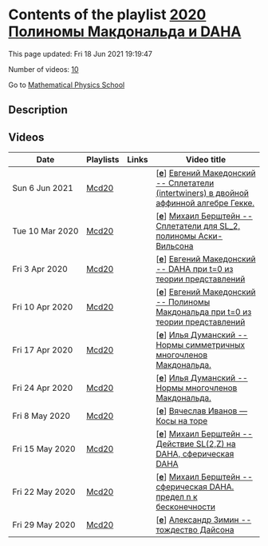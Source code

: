 # Contents of the playlist [2020 Полиномы Макдональда и DAHA](https://www.youtube.com/playlist?list=PLLGkFbxve673d4IimgKUDiIAIMTlcnpyf)

This page updated: Fri 18 Jun 2021 19:19:47

Number of videos: [10](#videos)

Go to [Mathematical Physics School](../README.md)

## Description



## Videos

|Date|Playlists|Links|Video title|
|---|---|---|---|
| Sun&nbsp;6&nbsp;Jun&nbsp;2021 | [Mcd20](../playlists/Mcd20 "2020 Полиномы Макдональда и DAHA") |  | [[**e**](https://studio.youtube.com/video/gJkppS7EaH4/edit "Edit")] [Евгений Македонский -- Сплетатели (intertwiners) в двойной аффинной алгебре Гекке.](https://www.youtube.com/watch?v=gJkppS7EaH4&list=PLLGkFbxve673d4IimgKUDiIAIMTlcnpyf "Сплетатели (intertwiners) в двойной аффинной алгебре Гекке и их действие на полиномах Макдональда.") |
| Tue&nbsp;10&nbsp;Mar&nbsp;2020 | [Mcd20](../playlists/Mcd20 "2020 Полиномы Макдональда и DAHA") |  | [[**e**](https://studio.youtube.com/video/elnWytK1XgM/edit "Edit")] [Михаил Берштейн -- Сплетатели для SL&#95;2, полиномы Аски-Вильсона](https://www.youtube.com/watch?v=elnWytK1XgM&list=PLLGkFbxve673d4IimgKUDiIAIMTlcnpyf) |
| Fri&nbsp;3&nbsp;Apr&nbsp;2020 | [Mcd20](../playlists/Mcd20 "2020 Полиномы Макдональда и DAHA") |  | [[**e**](https://studio.youtube.com/video/eP6BSoTqUzs/edit "Edit")] [Евгений Македонский -- DAHA при t=0 из теории представлений](https://www.youtube.com/watch?v=eP6BSoTqUzs&list=PLLGkFbxve673d4IimgKUDiIAIMTlcnpyf) |
| Fri&nbsp;10&nbsp;Apr&nbsp;2020 | [Mcd20](../playlists/Mcd20 "2020 Полиномы Макдональда и DAHA") |  | [[**e**](https://studio.youtube.com/video/_S3qMBBeizY/edit "Edit")] [Евгений Македонский -- Полиномы Макдональда при t=0 из теории представлений](https://www.youtube.com/watch?v=_S3qMBBeizY&list=PLLGkFbxve673d4IimgKUDiIAIMTlcnpyf) |
| Fri&nbsp;17&nbsp;Apr&nbsp;2020 | [Mcd20](../playlists/Mcd20 "2020 Полиномы Макдональда и DAHA") |  | [[**e**](https://studio.youtube.com/video/CVy3lXIiF1M/edit "Edit")] [Илья Думанский -- Нормы симметричных многочленов Макдональда.](https://www.youtube.com/watch?v=CVy3lXIiF1M&list=PLLGkFbxve673d4IimgKUDiIAIMTlcnpyf) |
| Fri&nbsp;24&nbsp;Apr&nbsp;2020 | [Mcd20](../playlists/Mcd20 "2020 Полиномы Макдональда и DAHA") |  | [[**e**](https://studio.youtube.com/video/1OIS4Zpyna8/edit "Edit")] [Илья Думанский -- Нормы многочленов Макдональда.](https://www.youtube.com/watch?v=1OIS4Zpyna8&list=PLLGkFbxve673d4IimgKUDiIAIMTlcnpyf) |
| Fri&nbsp;8&nbsp;May&nbsp;2020 | [Mcd20](../playlists/Mcd20 "2020 Полиномы Макдональда и DAHA") |  | [[**e**](https://studio.youtube.com/video/AV8Gh1_Ngmk/edit "Edit")] [Вячеслав Иванов — Косы на торе](https://www.youtube.com/watch?v=AV8Gh1_Ngmk&list=PLLGkFbxve673d4IimgKUDiIAIMTlcnpyf) |
| Fri&nbsp;15&nbsp;May&nbsp;2020 | [Mcd20](../playlists/Mcd20 "2020 Полиномы Макдональда и DAHA") |  | [[**e**](https://studio.youtube.com/video/NSgEUYkS8VY/edit "Edit")] [Михаил Берштейн -- Действие SL(2,Z) на DAHA, сферическая DAHA](https://www.youtube.com/watch?v=NSgEUYkS8VY&list=PLLGkFbxve673d4IimgKUDiIAIMTlcnpyf) |
| Fri&nbsp;22&nbsp;May&nbsp;2020 | [Mcd20](../playlists/Mcd20 "2020 Полиномы Макдональда и DAHA") |  | [[**e**](https://studio.youtube.com/video/zTCZ647A98M/edit "Edit")] [Михаил Берштейн -- сферическая DAHA. предел n к бесконечности](https://www.youtube.com/watch?v=zTCZ647A98M&list=PLLGkFbxve673d4IimgKUDiIAIMTlcnpyf) |
| Fri&nbsp;29&nbsp;May&nbsp;2020 | [Mcd20](../playlists/Mcd20 "2020 Полиномы Макдональда и DAHA") |  | [[**e**](https://studio.youtube.com/video/pLZtgaASxpw/edit "Edit")] [Александр Зимин -- тождество Дайсона](https://www.youtube.com/watch?v=pLZtgaASxpw&list=PLLGkFbxve673d4IimgKUDiIAIMTlcnpyf) |
